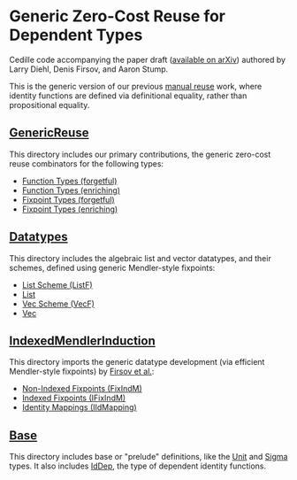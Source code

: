 Generic Zero-Cost Reuse for Dependent Types
===========================================

Cedille code accompanying the paper draft
([available on arXiv](https://arxiv.org/abs/1803.08150)) 
authored by Larry Diehl, Denis Firsov, and Aaron Stump.

This is the generic version of our
previous [manual reuse](https://github.com/larrytheliquid/zero-cost-coercions)
work, where identity functions are defined via definitional equality, 
rather than propositional equality.

[GenericReuse](code/GenericReuse)
---------------------------------

This directory includes our primary contributions,
the generic zero-cost reuse combinators for the following types:
* [Function Types (forgetful)](code/Datatypes/FogFun.ced)
* [Function Types (enriching)](code/Datatypes/EnrFun.ced)
* [Fixpoint Types (forgetful)](code/Datatypes/FogFix.ced)
* [Fixpoint Types (enriching)](code/Datatypes/EnrFix.ced)

[Datatypes](code/Datatypes)
---------------------------

This directory includes the algebraic list and vector datatypes,
and their schemes, defined using generic Mendler-style fixpoints:
* [List Scheme (ListF)](code/Datatypes/ListF.ced)
* [List](code/Datatypes/List.ced)
* [Vec Scheme (VecF)](code/Datatypes/VecF.ced)
* [Vec](code/Datatypes/Vec.ced)

[IndexedMendlerInduction](code/IndexedMendlerInduction)
-------------------------------------------------------

This directory imports the generic datatype development
(via efficient Mendler-style fixpoints) by
[Firsov et al.](https://arxiv.org/abs/1803.02473):
* [Non-Indexed Fixpoints (FixIndM)](code/IndexedMendlerInduction/FixIndM.ced)
* [Indexed Fixpoints (IFixIndM)](code/IndexedMendlerInduction/IFixIndM.ced)
* [Identity Mappings (IIdMapping)](code/IndexedMendlerInduction/IIdMapping.ced)

[Base](code/Base)
-----------------

This directory includes base or "prelude" definitions,
like the [Unit](code/Base/Unit.ced) and [Sigma](code/Base/Sigma.ced) types.
It also includes [IdDep](code/Base/Id.ced),
the type of dependent identity functions.

